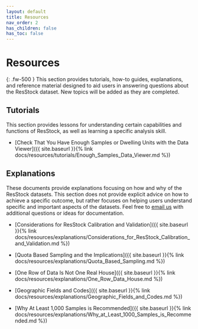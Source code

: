 ```yaml
---
layout: default
title: Resources
nav_order: 2
has_children: false
has_toc: false
---
```


# Resources
{: .fw-500 }
This section provides tutorials, how-to guides, explanations, and reference material designed to aid users in answering questions about the ResStock dataset. New topics will be added as they are completed.

## Tutorials
This section provides lessons for understanding certain capabilities and functions of ResStock, as well as learning a specific analysis skill.
- [Check That You Have Enough Samples or Dwelling Units with the Data Viewer]({{ site.baseurl }}{% link docs/resources/tutorials/Enough_Samples_Data_Viewer.md %})

<!-- 
- Timeseries Impact of Applying an Upgrade
- Online Resources

## How-to Guides
This section provides a collection of step-by-step guides for using a ResStock dataset to answer a given question.
- Sampling and Reweighting in ResStock
- Run a Custom Emissions Scenario
- How to Augment ResStock Data with Local Data
- Perform a Basic Residential Building Stock Analysis
- Understand Annual Energy Use by Building Type for a City
-->

## Explanations
These documents provide explanations focusing on how and why of the ResStock datasets. This section does not provide explicit advice on how to achieve a specific outcome, but rather focuses on helping users understand specific and important aspects of the datasets. Feel free to [email us](mailto:resstock@nrel.gov) with additional questions or ideas for documentation.
- [Considerations for ResStock Calibration and Validation]({{ site.baseurl }}{% link docs/resources/explanations/Considerations_for_ResStock_Calibration_and_Validation.md %})
 
- [Quota Based Sampling and the Implications]({{ site.baseurl }}{% link docs/resources/explanations/Quota_Based_Sampling.md %})

- [One Row of Data Is Not One Real House]({{ site.baseurl }}{% link docs/resources/explanations/One_Row_Data_House.md %})

- [Geographic Fields and Codes]({{ site.baseurl }}{% link docs/resources/explanations/Geographic_Fields_and_Codes.md %})

<!--- Why Individual ResStock Measures Should Not Be Combined
- Emissions -->
- [Why At Least 1,000 Samples is Recommended]({{ site.baseurl }}{% link docs/resources/explanations/Why_at_Least_1000_Samples_is_Recommended.md %})

<!-- - Combining Data from Different Datasets
- Limitations and Known Issues -->